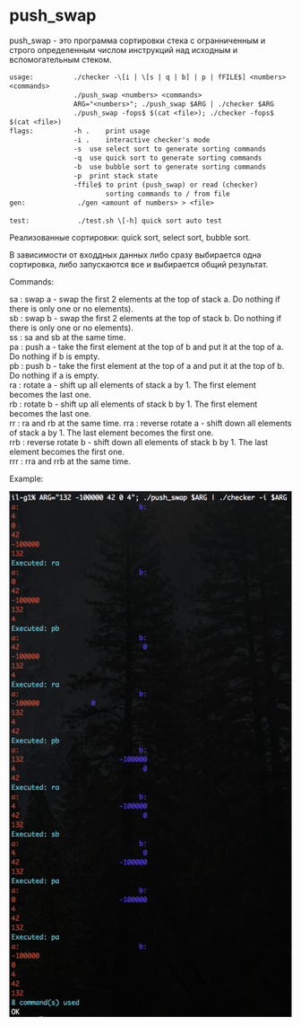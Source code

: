 # push_swap
push_swap - это программа сортировки стека с огранниченным и строго определенным числом инструкций над исходным и вспомогательным стеком.  
```
usage:          ./checker -\[i | \[s | q | b] | p | fFILE$] <numbers> <commands> 
                ./push_swap <numbers> <commands> 
                ARG="<numbers>"; ./push_swap $ARG | ./checker $ARG 
                ./push_swap -fops$ $(cat <file>); ./checker -fops$ $(cat <file>) 
flags:          -h .    print usage  
                -i .    interactive checker's mode 
                -s	use select sort to generate sorting commands 
                -q	use quick sort to generate sorting commands 
                -b	use bubble sort to generate sorting commands 
                -p	print stack state 
                -ffile$ to print (push_swap) or read (checker) 
                        sorting commands to / from file 
gen:             ./gen <amount of numbers> > <file> 

test:            ./test.sh \[-h] quick sort auto test 
```
Реализованные сортировки: quick sort, select sort, bubble sort.   

В зависимости от входдных данных либо сразу выбирается одна сортировка, либо запускаются все и выбирается общий результат.  

Commands:  

sa : swap a - swap the first 2 elements at the top of stack a. Do nothing if there
is only one or no elements).  
sb : swap b - swap the first 2 elements at the top of stack b. Do nothing if there
is only one or no elements).  
ss : sa and sb at the same time.  
pa : push a - take the first element at the top of b and put it at the top of a. Do
nothing if b is empty.  
pb : push b - take the first element at the top of a and put it at the top of b. Do
nothing if a is empty.  
ra : rotate a - shift up all elements of stack a by 1. The first element becomes
the last one.  
rb : rotate b - shift up all elements of stack b by 1. The first element becomes
the last one.  
rr : ra and rb at the same time.
rra : reverse rotate a - shift down all elements of stack a by 1. The last element
becomes the first one.  
rrb : reverse rotate b - shift down all elements of stack b by 1. The last element
becomes the first one.  
rrr : rra and rrb at the same time.  

Example:  

![Alt text](images/image.png?raw=true "Example") 
